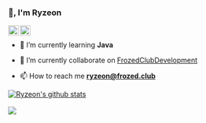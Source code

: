 ### 👋, I'm Ryzeon

<a href="https://twitter.com/ryzeon_">
  <img align="left" alt="Ryzeon" width="21px" src="https://raw.githubusercontent.com/anuraghazra/anuraghazra/master/assets/twitter.svg" />
</a>

<a href="https://frozed.club/discord">
  <img align="left" alt="Ryzeon" width="21px" src="https://raw.githubusercontent.com/anuraghazra/anuraghazra/master/assets/discord-round.svg" />
</a>

<br />

- 🌱 I’m currently learning **Java**

- 🔭 I’m currently collaborate on [FrozedClubDevelopment](https://github.com/FrozedClubDevelopment)

- 📫 How to reach me **ryzeon@frozed.club**
  
<a href="https://github.com/ryzeon">
  <img align="center" src="https://github-readme-stats.anuraghazra1.vercel.app/api?username=ryzeon&show_icons=true&include_all_commits=false&theme=radical&count_private=true" alt="Ryzeon's github stats" />
</a>
  
<br />
<br />

  
<a href="https://github.com/Ryzeon/Redis-Implementation-Tutorial">
  <!-- Change the `github-readme-stats.anuraghazra1.vercel.app` to `github-readme-stats.vercel.app`  -->
  <img align="center" src="https://github-readme-stats.anuraghazra1.vercel.app/api/pin/?username=ryzeon&repo=Redis-Implementation-Tutorial&theme=radical" />
</a>
  
